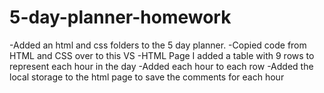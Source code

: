 # 5-day-planner-homework
-Added an html and css folders to the 5 day planner.
-Copied code from HTML and CSS over to this VS
-HTML Page I added a table with 9 rows to represent each hour in the day
-Added each hour to each row
-Added the local storage to the html page to save the comments for each hour